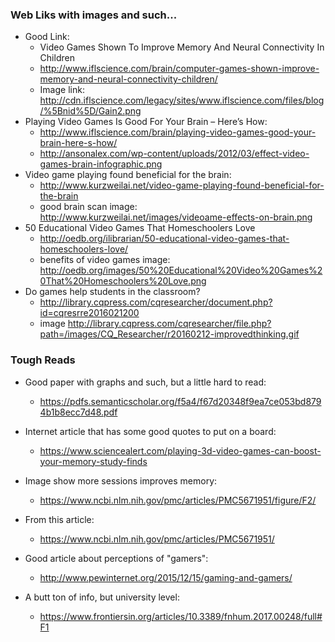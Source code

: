 ### Web Liks with images and such...
- Good Link:
    - Video Games Shown To Improve Memory And Neural Connectivity In Children
    - http://www.iflscience.com/brain/computer-games-shown-improve-memory-and-neural-connectivity-children/
    - Image link: http://cdn.iflscience.com/legacy/sites/www.iflscience.com/files/blog/%5Bnid%5D/Gain2.png
- Playing Video Games Is Good For Your Brain – Here’s How:
    - http://www.iflscience.com/brain/playing-video-games-good-your-brain-here-s-how/
    - http://ansonalex.com/wp-content/uploads/2012/03/effect-video-games-brain-infographic.png
- Video game playing found beneficial for the brain:
    - http://www.kurzweilai.net/video-game-playing-found-beneficial-for-the-brain
    - good brain scan image: http://www.kurzweilai.net/images/videoame-effects-on-brain.png
- 50 Educational Video Games That Homeschoolers Love
    - http://oedb.org/ilibrarian/50-educational-video-games-that-homeschoolers-love/
    - benefits of video games image: http://oedb.org/images/50%20Educational%20Video%20Games%20That%20Homeschoolers%20Love.png
- Do games help students in the classroom?
    - http://library.cqpress.com/cqresearcher/document.php?id=cqresrre2016021200
    - image http://library.cqpress.com/cqresearcher/file.php?path=/images/CQ_Researcher/r20160212-improvedthinking.gif
   

### Tough Reads
- Good paper with graphs and such, but a little hard to read:
     - https://pdfs.semanticscholar.org/f5a4/f67d20348f9ea7ce053bd8794b1b8ecc7d48.pdf

- Internet article that has some good quotes to put on a board:
    - https://www.sciencealert.com/playing-3d-video-games-can-boost-your-memory-study-finds
- Image show more sessions improves memory:
    - https://www.ncbi.nlm.nih.gov/pmc/articles/PMC5671951/figure/F2/
- From this article: 
    - https://www.ncbi.nlm.nih.gov/pmc/articles/PMC5671951/
- Good article about perceptions of "gamers":
    - http://www.pewinternet.org/2015/12/15/gaming-and-gamers/
- A butt ton of info, but university level:
    - https://www.frontiersin.org/articles/10.3389/fnhum.2017.00248/full#F1
